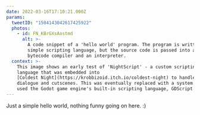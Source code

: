 ```yaml
---
date: 2022-03-16T17:10:21.000Z
params:
  tweetID: "1504143042617425922"
  photos:
    - id: FN_KBrGXsAostmd
      alt: >-
        A code snippet of a 'hello world' program. The program is written in a
        simple scripting language, but the source code is passed into a
        bytecode compiler and an interpreter.
  context: >-
    This image shows an early test of 'NightScript' - a custom scripting
    language that was embedded into
    [Coldest Night](https://krobbizoid.itch.io/coldest-night) to handle
    dialogue and cutscenes. This was eventually replaced with a system that
    used the Godot game engine's built-in scripting language, GDScript.
---
```


Just a simple hello world, nothing funny going on here. :)
